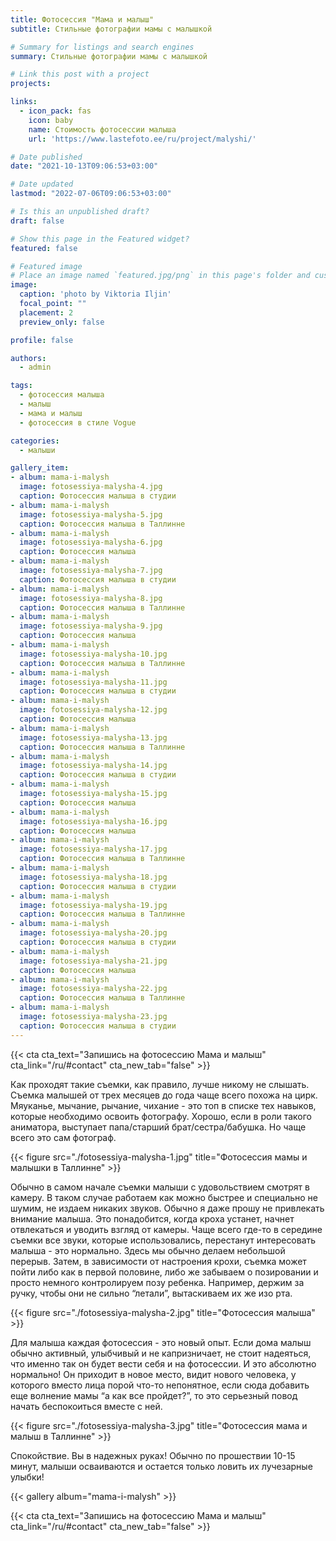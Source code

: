 ```yaml
---
title: Фотосессия "Мама и малыш"
subtitle: Стильные фотографии мамы с малышкой

# Summary for listings and search engines
summary: Стильные фотографии мамы с малышкой

# Link this post with a project
projects: 

links:
  - icon_pack: fas
    icon: baby
    name: Стоимость фотосессии малыша
    url: 'https://www.lastefoto.ee/ru/project/malyshi/'

# Date published
date: "2021-10-13T09:06:53+03:00"

# Date updated
lastmod: "2022-07-06T09:06:53+03:00"

# Is this an unpublished draft?
draft: false

# Show this page in the Featured widget?
featured: false

# Featured image
# Place an image named `featured.jpg/png` in this page's folder and customize its options here.
image:
  caption: 'photo by Viktoria Iljin'
  focal_point: ""
  placement: 2
  preview_only: false

profile: false

authors:
  - admin

tags:
  - фотосессия малыша
  - малыш
  - мама и малыш
  - фотосессия в стиле Vogue

categories:
  - малыши

gallery_item:
- album: mama-i-malysh
  image: fotosessiya-malysha-4.jpg
  caption: Фотосессия малыша в студии 
- album: mama-i-malysh
  image: fotosessiya-malysha-5.jpg
  caption: Фотосессия малыша в Таллинне
- album: mama-i-malysh
  image: fotosessiya-malysha-6.jpg
  caption: Фотосессия малыша 
- album: mama-i-malysh
  image: fotosessiya-malysha-7.jpg
  caption: Фотосессия малыша в студии
- album: mama-i-malysh
  image: fotosessiya-malysha-8.jpg
  caption: Фотосессия малыша в Таллинне
- album: mama-i-malysh
  image: fotosessiya-malysha-9.jpg
  caption: Фотосессия малыша
- album: mama-i-malysh
  image: fotosessiya-malysha-10.jpg
  caption: Фотосессия малыша в Таллинне
- album: mama-i-malysh
  image: fotosessiya-malysha-11.jpg
  caption: Фотосессия малыша в студии
- album: mama-i-malysh
  image: fotosessiya-malysha-12.jpg
  caption: Фотосессия малыша 
- album: mama-i-malysh
  image: fotosessiya-malysha-13.jpg
  caption: Фотосессия малыша в Таллинне
- album: mama-i-malysh
  image: fotosessiya-malysha-14.jpg
  caption: Фотосессия малыша в студии
- album: mama-i-malysh
  image: fotosessiya-malysha-15.jpg
  caption: Фотосессия малыша 
- album: mama-i-malysh
  image: fotosessiya-malysha-16.jpg
  caption: Фотосессия малыша
- album: mama-i-malysh
  image: fotosessiya-malysha-17.jpg
  caption: Фотосессия малыша в Таллинне
- album: mama-i-malysh
  image: fotosessiya-malysha-18.jpg
  caption: Фотосессия малыша в студии
- album: mama-i-malysh
  image: fotosessiya-malysha-19.jpg
  caption: Фотосессия малыша в Таллинне
- album: mama-i-malysh
  image: fotosessiya-malysha-20.jpg
  caption: Фотосессия малыша в студии
- album: mama-i-malysh
  image: fotosessiya-malysha-21.jpg
  caption: Фотосессия малыша
- album: mama-i-malysh
  image: fotosessiya-malysha-22.jpg
  caption: Фотосессия малыша в Таллинне
- album: mama-i-malysh
  image: fotosessiya-malysha-23.jpg
  caption: Фотосессия малыша в студии
---
```

{{< cta cta_text="Запишись на фотосессию Мама и малыш" cta_link="/ru/#contact" cta_new_tab="false" >}}

Как проходят такие съемки, как правило, лучше никому не слышать. Съемка малышей от трех месяцев до года чаще всего похожа на цирк. Мяуканье, мычание, рычание, чихание - это топ в списке тех навыков, которые необходимо освоить фотографу. Хорошо, если в роли такого аниматора, выступает папа/старший брат/сестра/бабушка. Но чаще всего это сам фотограф. 

{{< figure src="./fotosessiya-malysha-1.jpg" title="Фотосессия мамы и малышки в Таллинне" >}}

Обычно в самом начале съемки малыши с удовольствием смотрят в камеру. В таком случае работаем как можно быстрее и специально не шумим, не издаем никаких звуков. Обычно я даже прошу не привлекать внимание малыша. Это понадобится, когда кроха устанет, начнет отвлекаться и уводить взгляд от камеры.
Чаще всего где-то в середине съемки все звуки, которые использовались, перестанут интересовать малыша - это нормально. Здесь мы обычно делаем небольшой перерыв. 
Затем, в зависимости от настроения крохи, съемка может пойти либо как в первой половине, либо же забываем о позировании и просто немного контролируем позу ребенка. Например, держим за ручку, чтобы они не сильно “летали”, вытаскиваем их же изо рта.

{{< figure src="./fotosessiya-malysha-2.jpg" title="Фотосессия малыша" >}}

Для малыша каждая фотосессия - это новый опыт. Если дома малыш обычно активный, улыбчивый и не капризничает, не стоит надеяться, что именно так он будет вести себя и на фотосессии. И это абсолютно нормально! Он приходит в новое место, видит нового человека, у которого вместо лица порой что-то непонятное, если сюда добавить еще волнение мамы “а как все пройдет?”, то это серьезный повод начать беспокоиться вместе с ней.

{{< figure src="./fotosessiya-malysha-3.jpg" title="Фотосессия мама и малыш в Таллинне" >}}

Спокойствие. Вы в надежных руках! Обычно по прошествии 10-15 минут, малыши осваиваются и остается только ловить их лучезарные улыбки! 

{{< gallery album="mama-i-malysh" >}}

{{< cta cta_text="Запишись на фотосессию Мама и малыш" cta_link="/ru/#contact" cta_new_tab="false" >}}